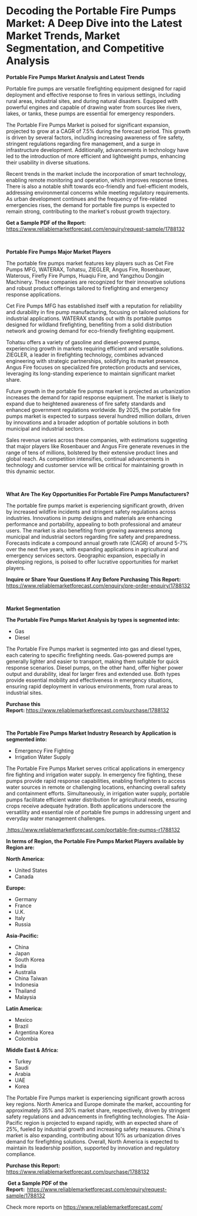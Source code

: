 <p><h1>Decoding the Portable Fire Pumps Market: A Deep Dive into the Latest Market Trends, Market Segmentation, and Competitive Analysis</h1></p><p><strong>Portable Fire Pumps Market Analysis and Latest Trends</strong></p>
<p><p>Portable fire pumps are versatile firefighting equipment designed for rapid deployment and effective response to fires in various settings, including rural areas, industrial sites, and during natural disasters. Equipped with powerful engines and capable of drawing water from sources like rivers, lakes, or tanks, these pumps are essential for emergency responders.</p><p>The Portable Fire Pumps Market is poised for significant expansion, projected to grow at a CAGR of 7.5% during the forecast period. This growth is driven by several factors, including increasing awareness of fire safety, stringent regulations regarding fire management, and a surge in infrastructure development. Additionally, advancements in technology have led to the introduction of more efficient and lightweight pumps, enhancing their usability in diverse situations.</p><p>Recent trends in the market include the incorporation of smart technology, enabling remote monitoring and operation, which improves response times. There is also a notable shift towards eco-friendly and fuel-efficient models, addressing environmental concerns while meeting regulatory requirements. As urban development continues and the frequency of fire-related emergencies rises, the demand for portable fire pumps is expected to remain strong, contributing to the market's robust growth trajectory.</p></p>
<p><strong>Get a Sample PDF of the Report:&nbsp;</strong> <a href="https://www.reliablemarketforecast.com/enquiry/request-sample/1788132?utm_campaign=3310&utm_medium=2&utm_source=Github&utm_content=ia&utm_term=09042025&utm_id=portable-fire-pumps">https://www.reliablemarketforecast.com/enquiry/request-sample/1788132</a></p>
<p>&nbsp;</p>
<p><strong>Portable Fire Pumps Major Market Players</strong></p>
<p><p>The portable fire pumps market features key players such as Cet Fire Pumps MFG, WATERAX, Tohatsu, ZIEGLER, Angus Fire, Rosenbauer, Waterous, Firefly Fire Pumps, Huaqiu Fire, and Yangzhou Dongjin Machinery. These companies are recognized for their innovative solutions and robust product offerings tailored to firefighting and emergency response applications.</p><p>Cet Fire Pumps MFG has established itself with a reputation for reliability and durability in fire pump manufacturing, focusing on tailored solutions for industrial applications. WATERAX stands out with its portable pumps designed for wildland firefighting, benefiting from a solid distribution network and growing demand for eco-friendly firefighting equipment.</p><p>Tohatsu offers a variety of gasoline and diesel-powered pumps, experiencing growth in markets requiring efficient and versatile solutions. ZIEGLER, a leader in firefighting technology, combines advanced engineering with strategic partnerships, solidifying its market presence. Angus Fire focuses on specialized fire protection products and services, leveraging its long-standing experience to maintain significant market share.</p><p>Future growth in the portable fire pumps market is projected as urbanization increases the demand for rapid response equipment. The market is likely to expand due to heightened awareness of fire safety standards and enhanced government regulations worldwide. By 2025, the portable fire pumps market is expected to surpass several hundred million dollars, driven by innovations and a broader adoption of portable solutions in both municipal and industrial sectors.</p><p>Sales revenue varies across these companies, with estimations suggesting that major players like Rosenbauer and Angus Fire generate revenues in the range of tens of millions, bolstered by their extensive product lines and global reach. As competition intensifies, continual advancements in technology and customer service will be critical for maintaining growth in this dynamic sector.</p></p>
<p>&nbsp;</p>
<p><strong>What Are The Key Opportunities For Portable Fire Pumps Manufacturers?</strong></p>
<p><p>The portable fire pumps market is experiencing significant growth, driven by increased wildfire incidents and stringent safety regulations across industries. Innovations in pump designs and materials are enhancing performance and portability, appealing to both professional and amateur users. The market is also benefiting from growing awareness among municipal and industrial sectors regarding fire safety and preparedness. Forecasts indicate a compound annual growth rate (CAGR) of around 5-7% over the next five years, with expanding applications in agricultural and emergency services sectors. Geographic expansion, especially in developing regions, is poised to offer lucrative opportunities for market players.</p></p>
<p><strong>Inquire or Share Your Questions If Any Before Purchasing This Report:</strong> <a href="https://www.reliablemarketforecast.com/enquiry/pre-order-enquiry/1788132?utm_campaign=3310&utm_medium=2&utm_source=Github&utm_content=ia&utm_term=09042025&utm_id=portable-fire-pumps">https://www.reliablemarketforecast.com/enquiry/pre-order-enquiry/1788132</a></p>
<p>&nbsp;</p>
<p><strong>Market Segmentation</strong></p>
<p><strong>The Portable Fire Pumps Market Analysis by types is segmented into:</strong></p>
<p><ul><li>Gas</li><li>Diesel</li></ul></p>
<p><p>The Portable Fire Pumps market is segmented into gas and diesel types, each catering to specific firefighting needs. Gas-powered pumps are generally lighter and easier to transport, making them suitable for quick response scenarios. Diesel pumps, on the other hand, offer higher power output and durability, ideal for larger fires and extended use. Both types provide essential mobility and effectiveness in emergency situations, ensuring rapid deployment in various environments, from rural areas to industrial sites.</p></p>
<p><strong>Purchase this Report:&nbsp;</strong><a href="https://www.reliablemarketforecast.com/purchase/1788132?utm_campaign=3310&utm_medium=2&utm_source=Github&utm_content=ia&utm_term=09042025&utm_id=portable-fire-pumps">https://www.reliablemarketforecast.com/purchase/1788132</a></p>
<p>&nbsp;</p>
<p><strong>The Portable Fire Pumps Market Industry Research by Application is segmented into:</strong></p>
<p><ul><li>Emergency Fire Fighting</li><li>Irrigation Water Supply</li></ul></p>
<p><p>The Portable Fire Pumps Market serves critical applications in emergency fire fighting and irrigation water supply. In emergency fire fighting, these pumps provide rapid response capabilities, enabling firefighters to access water sources in remote or challenging locations, enhancing overall safety and containment efforts. Simultaneously, in irrigation water supply, portable pumps facilitate efficient water distribution for agricultural needs, ensuring crops receive adequate hydration. Both applications underscore the versatility and essential role of portable fire pumps in addressing urgent and everyday water management challenges.</p></p>
<p><a href="https://www.reliablemarketforecast.com/portable-fire-pumps-r1788132?utm_campaign=3310&utm_medium=2&utm_source=Github&utm_content=ia&utm_term=09042025&utm_id=portable-fire-pumps">&nbsp;https://www.reliablemarketforecast.com/portable-fire-pumps-r1788132</a></p>
<p><strong>In terms of Region, the Portable Fire Pumps Market Players available by Region are:</strong></p>
<p>
    <p> <strong> North America: </strong>
        <ul>
            <li>United States</li>
            <li>Canada</li>
        </ul>
        </p> 
    <p> <strong> Europe: </strong>
        <ul>
            <li>Germany</li>
            <li>France</li>
            <li>U.K.</li>
            <li>Italy</li>
            <li>Russia</li>
        </ul>
        </p> 
    <p> <strong> Asia-Pacific: </strong>
        <ul>
            <li>China</li>
            <li>Japan</li>
            <li>South Korea</li>
            <li>India</li>
            <li>Australia</li>
            <li>China Taiwan</li>
            <li>Indonesia</li>
            <li>Thailand</li>
            <li>Malaysia</li>
        </ul>
        </p> 
    <p> <strong> Latin America: </strong>
        <ul>
            <li>Mexico</li>
            <li>Brazil</li>
            <li>Argentina Korea</li>
            <li>Colombia</li>
        </ul>
        </p> 
    <p> <strong> Middle East & Africa: </strong>
        <ul>
            <li>Turkey</li>
            <li>Saudi</li>
            <li>Arabia</li>
            <li>UAE</li>
            <li>Korea</li>
        </ul>
    </p>
    </p>
<p><p>The Portable Fire Pumps market is experiencing significant growth across key regions. North America and Europe dominate the market, accounting for approximately 35% and 30% market share, respectively, driven by stringent safety regulations and advancements in firefighting technologies. The Asia-Pacific region is projected to expand rapidly, with an expected share of 25%, fueled by industrial growth and increasing safety measures. China's market is also expanding, contributing about 10% as urbanization drives demand for firefighting solutions. Overall, North America is expected to maintain its leadership position, supported by innovation and regulatory compliance.</p></p>
<p><strong>Purchase this Report: </strong><a href="https://www.reliablemarketforecast.com/purchase/1788132?utm_campaign=3310&utm_medium=2&utm_source=Github&utm_content=ia&utm_term=09042025&utm_id=portable-fire-pumps">https://www.reliablemarketforecast.com/purchase/1788132</a></p>
<p>&nbsp;<strong>Get a Sample PDF of the Report:&nbsp;&nbsp;</strong><a href="https://www.reliablemarketforecast.com/enquiry/request-sample/1788132?utm_campaign=3310&utm_medium=2&utm_source=Github&utm_content=ia&utm_term=09042025&utm_id=portable-fire-pumps">https://www.reliablemarketforecast.com/enquiry/request-sample/1788132</a></p>
<p><strong></strong></p>
<p>Check more reports on <a href="https://www.reliablemarketforecast.com/?utm_campaign=3310&utm_medium=2&utm_source=Github&utm_content=ia&utm_term=09042025&utm_id=portable-fire-pumps">https://www.reliablemarketforecast.com/</a></p>